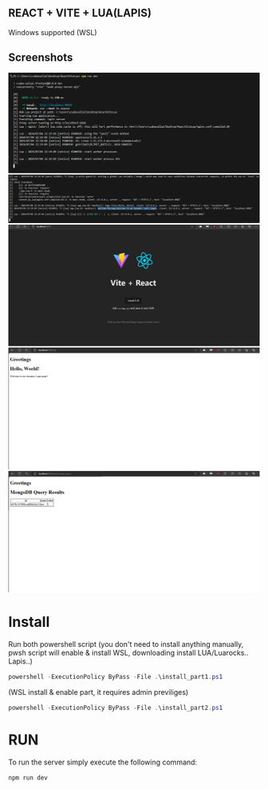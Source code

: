## REACT + VITE + LUA(LAPIS)

Windows supported (WSL)

## Screenshots

![](screenshots/8.png)
![](screenshots/9.png)
![](screenshots/5.png)
![](screenshots/6.png)
![](screenshots/7.png)


# Install

Run both powershell script (you don't need to install anything manually, pwsh script will enable & install WSL, downloading install LUA/Luarocks.. Lapis..)
```powershell
powershell -ExecutionPolicy ByPass -File .\install_part1.ps1 
```
(WSL install & enable part, it requires admin previliges)
```powershell
powershell -ExecutionPolicy ByPass -File .\install_part2.ps1 
```
# RUN
To run the server simply execute the following command:
```
npm run dev
```
